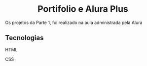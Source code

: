 <h1 align="center">Portifolio e Alura Plus</h1>
<p>Os projetos da Parte 1, foi realizado na aula administrada pela Alura</p>

<h2>Tecnologias</h2>
<p>HTML</p>
<p>CSS</p>
